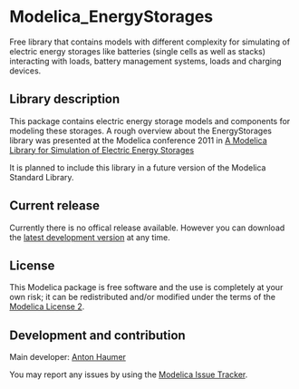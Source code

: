 # Modelica_EnergyStorages

Free library that contains models with different complexity for simulating of electric energy storages like batteries (single cells as well as stacks) interacting with loads, battery management systems, loads and charging devices.

## Library description

This package contains electric energy storage models and components for modeling these storages.
A rough overview about the EnergyStorages library was presented at the Modelica conference 2011 in [A Modelica Library for Simulation of Electric Energy Storages](http://modelica.org/events/modelica2011/Proceedings/pages/papers/17_4_ID_105_a_fv.pdf)

It is planned to include this library in a future version of the Modelica Standard Library.


## Current release

Currently there is no offical release available. However you can download the [latest development version](../../archive/master.zip) at any time.

## License

This Modelica package is free software and the use is completely at your own risk;
it can be redistributed and/or modified under the terms of the [Modelica License 2](https://modelica.org/licenses/ModelicaLicense2).

## Development and contribution
Main developer: [Anton Haumer](mailto:a.haumer@haumer.at)

You may report any issues by using the [Modelica Issue Tracker](https://trac.modelica.org/Modelica/newticket?component=_Modelica_EnergyStorages).
